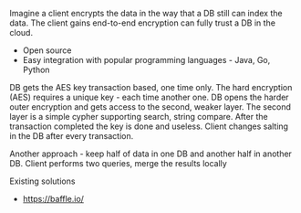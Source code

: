 Imagine a client encrypts the data in the way that a DB still can index the data. The client gains end-to-end encryption can fully trust a DB in the cloud.

* Open source
* Easy integration with popular programming languages - Java, Go, Python


DB gets the AES key transaction based, one time only. The hard encryption (AES) requires a unique key - each time another one.
DB opens the harder outer encryption and gets access to the second, weaker layer. The second layer is a simple cypher supporting search, string compare.
After the transaction completed the key is done and useless. Client changes salting in the DB after every transaction.

Another approach - keep half of data in one DB and another half in another DB. Client performs two queries, merge the results locally 

Existing solutions
* https://baffle.io/

